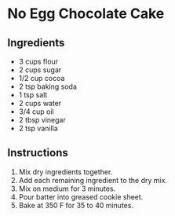 # No Egg Chocolate Cake

## Ingredients

* 3 cups flour
* 2 cups sugar
* 1/2 cup cocoa
* 2 tsp baking soda
* 1 tsp salt
* 2 cups water
* 3/4 cup oil
* 2 tbsp vinegar
* 2 tsp vanilla

## Instructions

1. Mix dry ingredients together.
1. Add each remaining ingredient to the dry mix.
1. Mix on medium for 3 minutes.
1. Pour batter into greased cookie sheet.
1. Bake at 350 F for 35 to 40 minutes.

